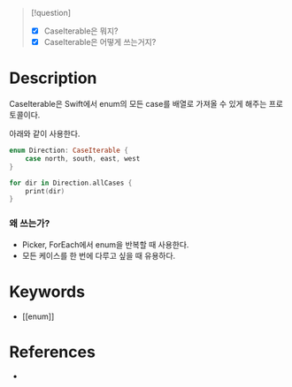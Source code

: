 >[!question]
>- [x] CaseIterable은 뭐지?
>- [x] CaseIterable은 어떻게 쓰는거지?
# Description
CaseIterable은 Swift에서 enum의 모든 case를 배열로 가져올 수 있게 해주는 프로토콜이다.

아래와 같이 사용한다.
```swift
enum Direction: CaseIterable {
	case north, south, east, west
}

for dir in Direction.allCases {
	print(dir)
}
```

### 왜 쓰는가?
- Picker, ForEach에서 enum을 반복할 때 사용한다.
- 모든 케이스를 한 번에 다루고 싶을 때 유용하다.
# Keywords
- [[enum]]
# References
- 
